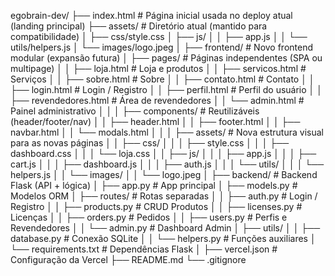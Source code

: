 egobrain-dev/
├── index.html                     # Página inicial usada no deploy atual (landing principal)
├── assets/                        # Diretório atual (mantido para compatibilidade)
│   ├── css/style.css
│   ├── js/
│   │   ├── app.js
│   │   └── utils/helpers.js
│   └── images/logo.jpeg
│
├── frontend/                      # Novo frontend modular (expansão futura)
│   ├── pages/                     # Páginas independentes (SPA ou multipage)
│   │   ├── loja.html              # Loja e produtos
│   │   ├── servicos.html          # Serviços
│   │   ├── sobre.html             # Sobre
│   │   ├── contato.html           # Contato
│   │   ├── login.html             # Login / Registro
│   │   ├── perfil.html            # Perfil do usuário
│   │   ├── revendedores.html      # Área de revendedores
│   │   └── admin.html             # Painel administrativo
│   │
│   ├── components/                # Reutilizáveis (header/footer/nav)
│   │   ├── header.html
│   │   ├── footer.html
│   │   ├── navbar.html
│   │   └── modals.html
│   │
│   ├── assets/                    # Nova estrutura visual para as novas páginas
│   │   ├── css/
│   │   │   ├── style.css
│   │   │   ├── dashboard.css
│   │   │   └── loja.css
│   │   ├── js/
│   │   │   ├── app.js
│   │   │   ├── cart.js
│   │   │   ├── dashboard.js
│   │   │   ├── auth.js
│   │   │   └── utils/
│   │   │       └── helpers.js
│   │   └── images/
│   │       └── logo.jpeg
│
├── backend/                       # Backend Flask (API + lógica)
│   ├── app.py                     # App principal
│   ├── models.py                  # Modelos ORM
│   ├── routes/                    # Rotas separadas
│   │   ├── auth.py                # Login / Registro
│   │   ├── products.py            # CRUD Produtos
│   │   ├── licenses.py            # Licenças
│   │   ├── orders.py              # Pedidos
│   │   ├── users.py               # Perfis e Revendedores
│   │   └── admin.py               # Dashboard Admin
│   ├── utils/
│   │   ├── database.py            # Conexão SQLite
│   │   └── helpers.py             # Funções auxiliares
│   └── requirements.txt           # Dependências Flask
│
├── vercel.json                    # Configuração da Vercel
├── README.md
└── .gitignore